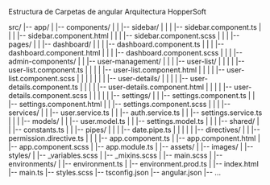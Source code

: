 Estructura de Carpetas de angular Arquitectura HopperSoft

src/
|-- app/
|   |-- components/
|   |   |-- sidebar/
|   |   |   |-- sidebar.component.ts
|   |   |   |-- sidebar.component.html
|   |   |   |-- sidebar.component.scss
|   |
|   |-- pages/
|   |   |-- dashboard/
|   |   |   |-- dashboard.component.ts
|   |   |   |-- dashboard.component.html
|   |   |   |-- dashboard.component.scss
|   |
|   |-- admin-components/
|   |   |-- user-management/
|   |   |   |-- user-list/
|   |   |   |   |-- user-list.component.ts
|   |   |   |   |-- user-list.component.html
|   |   |   |   |-- user-list.component.scss
|   |   |   |
|   |   |   |-- user-details/
|   |   |   |   |-- user-details.component.ts
|   |   |   |   |-- user-details.component.html
|   |   |   |   |-- user-details.component.scss
|   |   |
|   |   |-- settings/
|   |       |-- settings.component.ts
|   |       |-- settings.component.html
|   |       |-- settings.component.scss
|   |
|   |-- services/
|   |   |-- user.service.ts
|   |   |-- auth.service.ts
|   |   |-- settings.service.ts
|   |
|   |-- models/
|   |   |-- user.model.ts
|   |   |-- settings.model.ts
|   |
|   |-- shared/
|   |   |-- constants.ts
|   |   |-- pipes/
|   |   |   |-- date.pipe.ts
|   |   |
|   |   |-- directives/
|   |       |-- permission.directive.ts
|   |
|   |-- app.component.ts
|   |-- app.component.html
|   |-- app.component.scss
|   |-- app.module.ts
|
|-- assets/
|   |-- images/
|   |-- styles/
|       |-- _variables.scss
|       |-- _mixins.scss
|       |-- main.scss
|
|-- environments/
|   |-- environment.ts
|   |-- environment.prod.ts
|
|-- index.html
|-- main.ts
|-- styles.scss
|-- tsconfig.json
|-- angular.json
|-- ...
